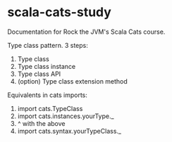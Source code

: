# scala-cats-study

Documentation for Rock the JVM's Scala Cats course.

Type class pattern. 3 steps:
1. Type class
2. Type class instance
3. Type class API
4. (option) Type class extension method

Equivalents in cats imports:
1. import cats.TypeClass
2. import cats.instances.yourType._
3. ^ with the above
4. import cats.syntax.yourTypeClass._
